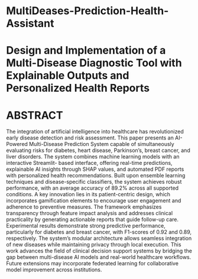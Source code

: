 # MultiDeases-Prediction-Health-Assistant

# Design and Implementation of a Multi-Disease Diagnostic Tool with Explainable Outputs and Personalized Health Reports

# ABSTRACT
The integration of artificial intelligence into healthcare has revolutionized early disease
detection and risk assessment. This paper presents an AI-Powered Multi-Disease Prediction System
capable of simultaneously evaluating risks for diabetes, heart disease, Parkinson’s, breast cancer,
and liver disorders. The system combines machine learning models with an interactive Streamlit-
based interface, offering real-time predictions, explainable AI insights through SHAP values, and
automated PDF reports with personalized health recommendations. Built upon ensemble learning
techniques and disease-specific classifiers, the system achieves robust performance, with an average
accuracy of 89.2% across all supported conditions. A key innovation lies in its patient-centric design,
which incorporates gamification elements to encourage user engagement and adherence to
preventive measures. The framework emphasizes transparency through feature impact analysis and
addresses clinical practicality by generating actionable reports that guide follow-up care.
Experimental results demonstrate strong predictive performance, particularly for diabetes and breast
cancer, with F1-scores of 0.92 and 0.89, respectively. The system’s modular architecture allows
seamless integration of new diseases while maintaining privacy through local execution. This work
advances the field of clinical decision support systems by bridging the gap between multi-disease AI
models and real-world healthcare workflows. Future extensions may incorporate federated learning
for collaborative model improvement across institutions.
